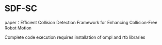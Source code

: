 # SDF-SC
paper：Efficient Collision Detection Framework for Enhancing Collision-Free Robot Motion

Complete code execution requires installation of ompl and rtb libraries
